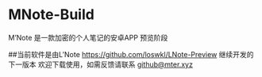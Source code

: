 # MNote-Build
M’Note 是一款加密的个人笔记的安卓APP 预览阶段

##当前软件是由L’Note https://github.com/loswkl/LNote-Preview 继续开发的下一版本
欢迎下载使用，如需反馈请联系 github@mter.xyz
